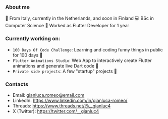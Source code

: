 ### About me
👦 From Italy, currently in the Netherlands, and soon in Finland
💻 BSc in Computer Science
💼 Worked as Flutter Developer for 1 year 

### Currently working on:
- `100 Days Of Code Challenge`: Learning and coding funny things in public for 100 days 🚀
- `Flutter Animations Studio`: Web App to interactively create Flutter animations and generate live Dart code 🤟
- `Private side projects`: A few "startup" projects 👀

### Contacts
- Email: gianluca.romeo@email.com
- LinkedIn: https://www.linkedin.com/in/gianluca-romeo/
- Threads: https://www.threads.net/@__gianluc4
- X (Twitter): https://twitter.com/__gianluc4
<!--
**gianlucaromeo/gianlucaromeo** is a ✨ _special_ ✨ repository because its `README.md` (this file) appears on your GitHub profile.

Here are some ideas to get you started:

- 🔭 I’m currently working on ...
- 🌱 I’m currently learning ...
- 👯 I’m looking to collaborate on ...
- 🤔 I’m looking for help with ...
- 💬 Ask me about ...
- 📫 How to reach me: ...
- 😄 Pronouns: ...
- ⚡ Fun fact: ...
-->

